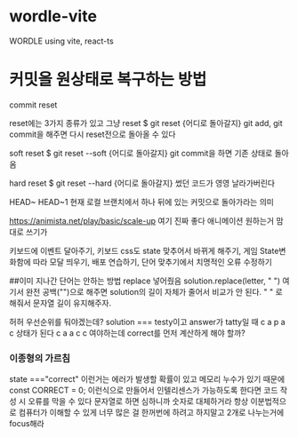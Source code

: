 # wordle-vite
 WORDLE using vite, react-ts

# 커밋을 원상태로 복구하는 방법
commit reset

reset에는 3가지 종류가 있고
그냥 reset
$ git reset {어디로 돌아갈지}
git add, git commit을 해주면 다시 reset전으로 돌아올 수 있다


soft reset
$ git reset --soft {어디로 돌아갈지}
git commit을 하면 기존 상태로 돌아옴


hard reset
$ git reset --hard {어디로 돌아갈지}
썼던 코드가 영영 날라가버린다

HEAD~
HEAD~1 현재 로컬 브랜치에서 하나 뒤에 있는 커밋으로 돌아가라는 의미

https://animista.net/play/basic/scale-up
여기 진짜 좋다 애니메이션 원하는거 맘대로 쓰기가

키보드에 이벤트 달아주기, 키보드 css도 state 맞추어서 바뀌게 해주기, 게임 State변화함에 따라 모달 띄우기, 배포 연습하기, 단어 맞추기에서 치명적인 오류 수정하기

##이미 지나간 단어는 안하는 방법
replace 넣어줬음
solution.replace(letter, " ")
여기서 완전 공백("")으로 해주면 solution의 길이 자체가 줄어서 비교가 안 된다.
" " 로 해줘서 문자열 길이 유지해주자.

허허 우선순위를 둬야겠는데?
solution === testy이고
answer가 tatty일 때 
c a p a c 상태가 된다 c a a c c 여야하는데
correct를 먼저 계산하게 해야 할까?


### 이종형의 가르침
state ==="correct"
이런거는 에러가 발생할 확률이 있고 메모리 누수가 있기 때문에
const CORRECT = 0; 이런식으로 만들어서 인텔리센스가 가능하도록 한다면
코드 작성 시 오류를 막을 수 있다 문자열로 하면 심하니까 숫자로 대체하거라
항상 이분법적으로 컴퓨터가 이해할 수 있게
너무 많은 걸 한꺼번에 하려고 하지말고 2개로 나누는거에 focus해라
